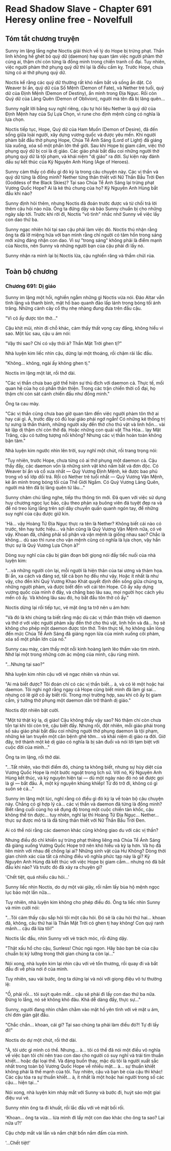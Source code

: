 # Read Shadow Slave - Chapter 691 Heresy online free - Novelfull

## Tóm tắt chương truyện

Sunny im lặng lắng nghe Noctis giải thích về lý do Hope bị trừng phạt. Thần linh không hề ghét bỏ quỷ dữ (daemon) hay quan tâm việc người phàm thờ cúng ai, thậm chí còn từng là đồng minh trong chiến tranh cổ đại. Tuy nhiên, việc người phàm thờ phụng quỷ dữ thì lại là điều cấm kỵ. Trước Hope, chưa từng có ai thờ phụng quỷ dữ.

Noctis kể rằng các quỷ dữ thường rất khó nắm bắt và sống ẩn dật. Có Weaver bí ẩn, quỷ dữ của Số Mệnh (Demon of Fate), và Nether trẻ tuổi, quỷ dữ của Định Mệnh (Demon of Destiny), ẩn mình trong Địa Ngục. Rồi còn Quỷ dữ của Lãng Quên (Demon of Oblivion), người mà tên đã bị lãng quên...

Sunny ngắt lời bằng suy nghĩ riêng, cậu tự hỏi liệu Nether là quỷ dữ của Định Mệnh hay của Sự Lựa Chọn, vì rune cho định mệnh cũng có nghĩa là lựa chọn.

Noctis tiếp tục, Hope, Quỷ dữ của Ham Muốn (Demon of Desire), đã đến sống giữa loài người, xây dựng vương quốc và được yêu mến. Khi người phàm bắt đầu thờ phụng Hope, Chúa Tể Ánh Sáng (Lord of Light) đã giáng lửa xuống, xóa sổ một phần lớn thế giới. Sau khi Hope bị giam cầm, việc thờ phụng quỷ dữ bị coi là dị giáo. Các giáo phái bắt đầu coi những người thờ phụng quỷ dữ là tội phạm, và khái niệm "dị giáo" ra đời. Sự kiện này đánh dấu sự kết thúc của Kỷ Nguyên Anh Hùng (Age of Heroes).

Sunny cảm thấy có điều gì đó kỳ lạ trong câu chuyện này. Các vị thần và quỷ dữ từng là đồng minh? Nether từng thân thiết với Nữ Thần Bầu Trời Đen (Goddess of the Black Skies)? Tại sao Chúa Tể Ánh Sáng lại trừng phạt Vương Quốc Hope? Ai là kẻ thù chung của họ? Kỷ Nguyên Anh Hùng bắt đầu khi nào?

Sunny định hỏi thêm, nhưng Noctis đã đoán trước được và từ chối trả lời thêm câu hỏi nào nữa. Ông ta đứng dậy và bảo Sunny chuẩn bị cho những ngày sắp tới. Trước khi rời đi, Noctis "vô tình" nhắc nhở Sunny về việc lấy con dao thứ ba.

Sunny ngạc nhiên hỏi tại sao cậu phải làm việc đó. Noctis thú nhận rằng ông ta đã lỡ miệng hứa với bạn mình rằng chỉ người có tâm hồn trong sáng mới xứng đáng nhận con dao. Vì sự "trong sáng" không phải là điểm mạnh của Noctis, nên Sunny và những người bạn của cậu phải đi lấy nó.

Sunny nhận ra mình lại bị Noctis lừa, cậu nghiến răng và thầm chửi rủa.

## Toàn bộ chương

### Chương 691: Dị giáo

Sunny im lặng một hồi, nghiền ngẫm những gì Noctis vừa nói. Đảo Altar vẫn tĩnh lặng và thanh bình, mặt hồ bao quanh đảo lấp lánh trong bóng tối ánh trăng. Những cành cây cổ thụ nhẹ nhàng đung đưa trên đầu cậu.

"Vì cô ấy được tôn thờ..."

Cậu khịt mũi, nhìn đi chỗ khác, cảm thấy thất vọng cay đắng, không hiểu vì sao. Một lúc sau, cậu u ám nói:

"Vậy thì sao? Chỉ có vậy thôi à? Thần Mặt Trời ghen tị?"

Nhà luyện kim liếc nhìn cậu, dừng lại một thoáng, rồi chậm rãi lắc đầu.

"Không... không, ngài ấy không ghen tị."

Noctis im lặng một lát, rồi thở dài.

"Các vị thần chưa bao giờ thể hiện sự thù địch với daemon cả. Thực tế, mối quan hệ của họ có phần thân thiện. Trong các trận chiến thời cổ đại, họ thậm chí còn sát cánh chiến đấu như đồng minh."

Ông ta cau mày.

"Các vị thần cũng chưa bao giờ quan tâm đến việc người phàm tôn thờ ai hay cái gì. À, trước đây có đủ loại giáo phái ngớ ngẩn! Có những kẻ thống trị tự xưng là thần thánh, những người xây đền thờ cho thú vật và linh hồn... vài kẻ lập dị thậm chí còn thờ đá. Hoặc những con quái vật Tha Hóa... lạy Mặt Trăng, cậu có tưởng tượng nổi không? Nhưng các vị thần hoàn toàn không bận tâm."

Nhà luyện kim ngước nhìn lên trời, suy nghĩ một chút, rồi trang trọng nói:

"Tuy nhiên, trước Hope, chưa từng có ai thờ phụng một daemon cả. Cậu thấy đấy, các daemon vốn là những sinh vật khó nắm bắt và đơn độc. Có Weaver bí ẩn và cổ xưa nhất — Quỷ Vương Định Mệnh, kẻ được bao phủ trong vô số lớp dối trá. Rồi có Nether trẻ tuổi nhất — Quỷ Vương Vận Mệnh, kẻ ẩn mình trong bóng tối của Thế Giới Ngầm. Có Quỷ Vương Lãng Quên, người mà tên đã bị lãng quên từ lâu..."

Sunny chăm chú lắng nghe, tiếp thu thông tin mới. Đã quen với việc sử dụng huy chương ngọc lục bảo, cậu theo phản xạ buông viên đá tuyệt đẹp ra và để nó treo lủng lẳng trên sợi dây chuyền quấn quanh ngón tay, để những suy nghĩ của cậu được giữ kín.

'Hả... vậy Hoàng Tử Địa Ngục thực ra tên là Nether? Không biết cái nào có trước, tên hay tước hiệu... và hắn cũng là Quỷ Vương Vận Mệnh nữa, có vẻ vậy. Khoan đã, chẳng phải số phận và vận mệnh là giống nhau sao? Chắc là không... dù sao thì rune cho vận mệnh cũng có nghĩa là lựa chọn, vậy hắn thực sự là Quỷ Vương Lựa Chọn à?'

Dòng suy nghĩ của cậu bị gián đoạn bởi giọng nói đầy tiếc nuối của nhà luyện kim:

"...và những người còn lại, mỗi người là hiện thân của tai ương và thảm họa. Bí ẩn, xa cách và đáng sợ, tất cả bọn họ đều như vậy. Hoặc ít nhất là như vậy, cho đến khi Quỷ Vương Khao Khát quyết định đến sống giữa chúng ta, những người phàm, và được biết đến với cái tên Hope. Cô ấy xây dựng vương quốc của mình ở đây, và chẳng bao lâu sau, mọi người học cách yêu mến cô ấy. Và không lâu sau đó, họ bắt đầu tôn thờ cô ấy."

Noctis dừng lại rồi tiếp tục, vẻ mặt ông ta trở nên u ám hơn:

"Và đó là khi chúng ta biết rằng mặc dù các vị thần thân thiện với daemon và thờ ơ với việc người phàm xây đền thờ cho thú vật, linh hồn và đá... họ sẽ không cho phép một daemon được tôn thờ. Trên thực tế, họ không sẵn lòng đến mức Chúa Tể Ánh Sáng đã giáng ngọn lửa của mình xuống cõi phàm, xóa sổ một phần lớn của nó."

Sunny cau mày, cảm thấy một nỗi kinh hoàng lạnh lẽo thấm vào tim mình. Nhớ lại một trong những cơn ác mộng của mình, cậu rùng mình.

"...Nhưng tại sao?"

Nhà luyện kim nhìn cậu với vẻ ngạc nhiên và nhún vai.

"Ai mà biết được? Tôi đoán chỉ có các vị thần biết... à, và có lẽ một hoặc hai daemon. Tôi nghi ngờ rằng ngay cả Hope cũng biết mình đã làm gì sai... nhưng có lẽ giờ cô ấy biết rồi. Trong mọi trường hợp, sau khi cô ấy bị giam cầm, ý tưởng thờ phụng một daemon dần trở thành dị giáo."

Noctis đột nhiên bật cười.

"Một từ thật kỳ lạ, dị giáo! Cậu không thấy vậy sao? Nó thậm chí còn chưa tồn tại khi tôi còn trẻ, cậu biết đấy. Nhưng rồi, đột nhiên, mỗi giáo phái trong số sáu giáo phái bắt đầu coi những người thờ phụng daemon là tội phạm, những kẻ lan truyền một căn bệnh ghê tởm... và khái niệm dị giáo ra đời. Giờ đây, trở thành một kẻ dị giáo có nghĩa là bị săn đuổi và nói lời tạm biệt với cuộc đời của mình..."

Ông ta im lặng, rồi thở dài.

"...Tất nhiên, vào thời điểm đó, chúng ta không biết, nhưng sự hủy diệt của Vương Quốc Hope là một bước ngoặt trong lịch sử. Với nó, Kỷ Nguyên Anh Hùng kết thúc, và kỷ nguyên hiện tại — dù một ngày nào đó nó sẽ được gọi là gì — bắt đầu. À, một kỷ nguyên khủng khiếp! Từ đó trở đi, không có gì suôn sẻ cả..."

Sunny im lặng một lúc, nghĩ rằng có điều gì đó kỳ lạ về toàn bộ câu chuyện này. Chẳng có gì hợp lý cả... các vị thần và daemon đã từng là đồng minh? Biết rằng cuối cùng họ sẽ đụng độ trong một cuộc chiến tàn khốc, cậu không thể tin được... tuy nhiên, nghĩ lại thì Hoàng Tử Địa Ngục... Nether... thực sự được mô tả là đã từng thân thiết với Nữ Thần Bầu Trời Đen.

Ai có thể nói rằng các daemon khác cũng không giao du với các vị thần?

Nhưng điều đó chỉ khiến sự trừng phạt thiêng liêng mà Chúa Tể Ánh Sáng đã giáng xuống Vương Quốc Hope trở nên khó hiểu và kỳ lạ hơn. Và họ đã liên minh với nhau để chống lại ai? Những sinh vật của Hư Không? Dòng thời gian chính xác của tất cả những điều vô nghĩa phức tạp này là gì? Kỷ Nguyên Anh Hùng đã kết thúc với việc Hope bị giam cầm... nhưng nó đã bắt đầu khi nào? Và trước đó đã xảy ra chuyện gì?

'Chết tiệt, quá nhiều câu hỏi...'

Sunny liếc nhìn Noctis, do dự một vài giây, rồi nắm lấy bùa hộ mệnh ngọc lục bảo một lần nữa...

Tuy nhiên, nhà luyện kim không cho phép điều đó. Ông ta liếc nhìn Sunny và mỉm cười nói:

"...Tôi cảm thấy cậu sắp hỏi tôi một câu hỏi. Đó sẽ là câu hỏi thứ hai... khoan đã, không, câu thứ hai là Thần Mặt Trời có ghen tị hay không! Con quỷ ranh mãnh... cậu đã lừa tôi!"

Noctis lắc đầu, nhìn Sunny với vẻ trách móc, rồi đứng dậy.

"Thật xấu hổ cho cậu, Sunless! Chúc ngủ ngon. Hãy bảo bạn bè của cậu chuẩn bị kỹ lưỡng trong thời gian chúng ta còn lại..."

Nói xong, nhà luyện kim lại nhìn cậu với vẻ tổn thương, rồi quay đi và bắt đầu đi về phía nơi ở của mình.

Tuy nhiên, sau vài bước, ông ta dừng lại và nói với giọng điệu vô tư thường lệ:

"Ồ, phải rồi... tôi suýt quên mất... cậu sẽ phải đi lấy con dao thứ ba nữa. Đừng lo lắng, nó sẽ không khó đâu. Khá dễ dàng đấy, thực sự..."

Sunny, người đang nhìn chằm chằm vào mặt hồ yên tĩnh với vẻ mặt u ám, chỉ đơn giản gật đầu.

"Chắc chắn... khoan, cái gì? Tại sao chúng ta phải làm điều đó?! Tự đi lấy đi!"

Noctis do dự một chút, rồi thở dài.

"À, tôi ước gì mình có thể. Nhưng... à... tôi có thể đã nói một điều vô nghĩa về việc bạn tôi chỉ nên trao con dao cho người có suy nghĩ và trái tim thuần khiết... hoặc đại loại thế. Và đáng buồn thay, mặc dù tôi là người xuất sắc nhất trong toàn bộ Vương Quốc Hope về nhiều mặt... à... sự thuần khiết không phải là thế mạnh của tôi. Tuy nhiên, cậu và bạn bè của cậu thì khác! Các cậu tỏa ra sự thuần khiết... à, ít nhất là một hoặc hai người trong số các cậu... hiện tại..."

Nói xong, nhà luyện kim nháy mắt với Sunny và bước đi, huýt sáo một giai điệu vui vẻ.

Sunny nhìn ông ta đi khuất, rồi lắc đầu với vẻ mặt bối rối.

'Khoan... ông ta vừa... lừa mình đi lấy một con dao khác cho ông ta sao? Lại nữa ư?!'

Cậu chớp mắt vài lần và nắm chặt bốn nắm đấm của mình.

'...Chết tiệt!'